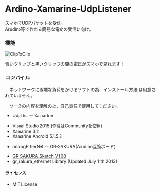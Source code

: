 # Ardino-Xamarine-UdpListener
スマホでUDPパケットを受信。  
Arudino等で作れる簡易な電文の受信に向け。


### 機能

![ClipToClip](http://saneyukim.github.io/images/CIMG3202.png)

青いクリップと黒いクリップの間の電圧がスマホで見れます！

### コンパイル

　ネットワークに極端な負荷をかけるソフトの為、インストール方法
は用意されていません。  


　ソースの内容を理解の上、自己責任で使用してください。

* UdpList
-- Xamarine
 - Visual Studio 2015 (作成はCommunityを使用)
 - Xamarine 3.11
 - Xamarine Android 5.1.5.3

* analogEtherNet
-- GR-SAKURA(Arudino互換ボード) 
 - [GR-SAKURA_Sketch_V1.08](http://tool-cloud2.renesas.com/)
 - gr_sakura_ethernet Library (Updated July 11th 2013)

#### ライセンス

* MIT License
